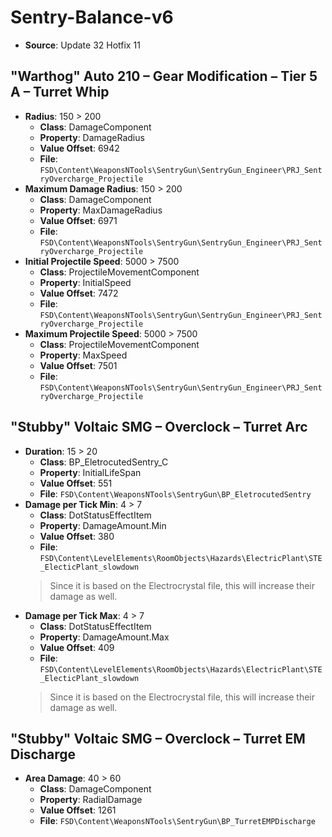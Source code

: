 # Sentry-Balance-v6
* **Source**: Update 32 Hotfix 11

## "Warthog" Auto 210 – Gear Modification – Tier 5 A – Turret Whip
* **Radius**: 150 > 200
  * **Class**: DamageComponent
  * **Property**: DamageRadius
  * **Value Offset**: 6942
  * **File**: `FSD\Content\WeaponsNTools\SentryGun\SentryGun_Engineer\PRJ_SentryOvercharge_Projectile`
* **Maximum Damage Radius**: 150 > 200
  * **Class**: DamageComponent
  * **Property**: MaxDamageRadius
  * **Value Offset**: 6971
  * **File**: `FSD\Content\WeaponsNTools\SentryGun\SentryGun_Engineer\PRJ_SentryOvercharge_Projectile`
* **Initial Projectile Speed**: 5000 > 7500
  * **Class**: ProjectileMovementComponent
  * **Property**: InitialSpeed
  * **Value Offset**: 7472
  * **File**: `FSD\Content\WeaponsNTools\SentryGun\SentryGun_Engineer\PRJ_SentryOvercharge_Projectile`
* **Maximum Projectile Speed**: 5000 > 7500
  * **Class**: ProjectileMovementComponent
  * **Property**: MaxSpeed
  * **Value Offset**: 7501
  * **File**: `FSD\Content\WeaponsNTools\SentryGun\SentryGun_Engineer\PRJ_SentryOvercharge_Projectile`

## "Stubby" Voltaic SMG – Overclock – Turret Arc
* **Duration**: 15 > 20
  * **Class**: BP_EletrocutedSentry_C
  * **Property**: InitialLifeSpan
  * **Value Offset**: 551
  * **File**: `FSD\Content\WeaponsNTools\SentryGun\BP_EletrocutedSentry`
* **Damage per Tick Min**: 4 > 7
  * **Class**: DotStatusEffectItem
  * **Property**: DamageAmount.Min
  * **Value Offset**: 380
  * **File**: `FSD\Content\LevelElements\RoomObjects\Hazards\ElectricPlant\STE_ElecticPlant_slowdown`
  > Since it is based on the Electrocrystal file, this will increase their damage as well.
* **Damage per Tick Max**: 4 > 7
  * **Class**: DotStatusEffectItem
  * **Property**: DamageAmount.Max
  * **Value Offset**: 409
  * **File**: `FSD\Content\LevelElements\RoomObjects\Hazards\ElectricPlant\STE_ElecticPlant_slowdown`
  > Since it is based on the Electrocrystal file, this will increase their damage as well.

## "Stubby" Voltaic SMG – Overclock – Turret EM Discharge
* **Area Damage**: 40 > 60
  * **Class**: DamageComponent
  * **Property**: RadialDamage
  * **Value Offset**: 1261
  * **File**: `FSD\Content\WeaponsNTools\SentryGun\BP_TurretEMPDischarge`

